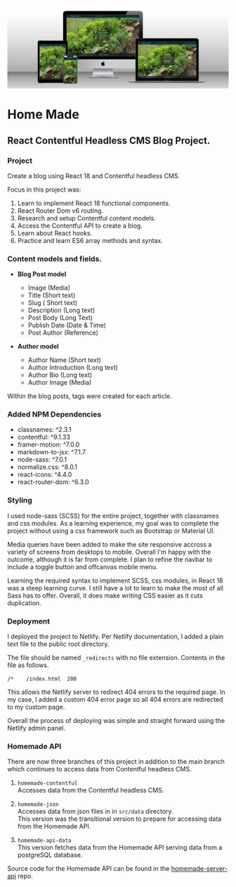 ![](src/images/homemade.jpg)

# Home Made

## React Contentful Headless CMS Blog Project.

### Project

Create a blog using React 18 and Contentful headless CMS.

Focus in this project was:

1. Learn to implement React 18 functional components.
2. React Router Dom v6 routing.
3. Research and setup Contentful content models.
4. Access the Contentful API to create a blog.
5. Learn about React hooks.
6. Practice and learn ES6 array methods and syntax.

### Content models and fields.

- **Blog Post model**

  - Image (Media)
  - Title (Short text)
  - Slug ( Short text)
  - Description (Long text)
  - Post Body (Long Text)
  - Publish Date (Date & Time)
  - Post Author (Reference)

- **Author model**
  - Author Name (Short text)
  - Author Introduction (Long text)
  - Author Bio (Long text)
  - Author Image (Media)

Within the blog posts, tags were created for each article.

### Added NPM Dependencies

- classnames: ^2.3.1
- contentful: ^9.1.33
- framer-motion: ^7.0.0
- markdown-to-jsx: ^7.1.7
- node-sass: ^7.0.1
- normalize.css: ^8.0.1
- react-icons: ^4.4.0
- react-router-dom: ^6.3.0

### Styling

I used node-sass (SCSS) for the entire project, together with classnames and css modules. As a learning experience, my goal was
to complete the project without using a css framework such as Bootstrap or Material UI.

Media queries have been added to make the site responsive accross a variety of screens from desktops to mobile. Overall
I'm happy with the outcome, although it is far from complete. I plan to refine the navbar to include a toggle button and
offcanvas mobile menu.

Learning the required syntax to implement SCSS, css modules, in React 18 was a steep learning curve. I still have a lot to learn
to make the most of all Sass has to offer. Overall, it does make writing CSS easier as it cuts duplication.

### Deployment

I deployed the project to Netlify. Per Netlify documentation, I added a plain text file to the public root directory.

The file should be named `_redirects` with no file extension. Contents in the file as follows.

```text
/*    /index.html  200
```

This allows the Netlify server to redirect 404 errors to the required page. In my case, I added a custom 404 error page so
all 404 errors are redirected to my custom page.

Overall the process of deploying was simple and straight forward using the Netlify admin panel.

### Homemade API

There are now three branches of this project in addition to the main branch which continues to access data from Contentful headless CMS.

1. `homemade-contentful` <br />
   Accesses data from the Contentful headless CMS.

2. `homemade-json` <br />
   Accesses data from json files in in `src/data` directory. <br />
   This version was the transitional version to prepare for accessing data from the Homemade API.

3. `homemade-api-data` <br />
   This version fetches data from the Homemade API serving data from a postgreSQL database.

Source code for the Homemade API can be found in the [homemade-server-api](https://github.com/daidensacha/homemade-server-api) repo.

